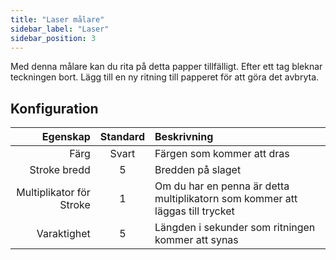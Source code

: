 ```yaml
---
title: "Laser målare"
sidebar_label: "Laser"
sidebar_position: 3
---
```



Med denna målare kan du rita på detta papper tillfälligt. Efter ett tag bleknar teckningen bort. Lägg till en ny ritning till papperet för att göra det avbryta.

## Konfiguration

|                 Egenskap | Standard | Beskrivning                                                                   |
| ------------------------:|:--------:|:----------------------------------------------------------------------------- |
|                     Färg |  Svart   | Färgen som kommer att dras                                                    |
|             Stroke bredd |    5     | Bredden på slaget                                                             |
| Multiplikator för Stroke |    1     | Om du har en penna är detta multiplikatorn som kommer att läggas till trycket |
|              Varaktighet |    5     | Längden i sekunder som ritningen kommer att synas                             |
